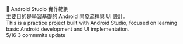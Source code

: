📱 Android Studio 實作範例 <br>
主要目的是學習基礎的 Android 開發流程與 UI 設計。 <br>
This is a practice project built with Android Studio, focused on learning basic Android development and UI implementation. <br>
5/16 3 commmits update   
